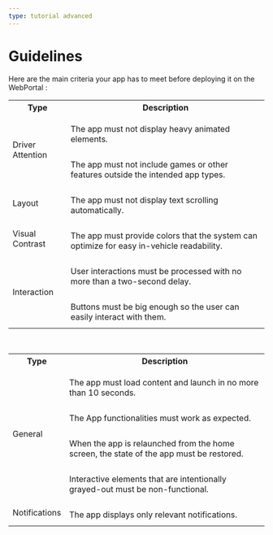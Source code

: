 ```yaml
---
type: tutorial advanced
---
```


# Guidelines

Here are the main criteria your app has to meet before deploying it on the WebPortal :


<table>

<tr>
  <th>Type</th>
  <th>Description</th>
</tr>

<tr>
  <td rowspan="2">Driver Attention</td>

  <td>
    <p style="margin-bottom:.5em;">
      The app must not display heavy animated elements.
    </p>
  </td>
</tr>

<tr>
  <td>
    <p style="margin-bottom:.5em;">
    The app must not include games or other features outside the intended app types.
    </p>
  </td>
</tr>


<tr>
  <td rowspan="1">Layout</td>

  <td>
    <p style="margin-bottom:.5em;">
     The app must not display text scrolling automatically.
    </p>
  </td>
</tr>

<tr>
  <td rowspan="1">Visual Contrast</td>

  <td>
    <p style="margin-bottom:.5em;">
     The app must provide colors that the system can optimize for easy in-vehicle readability.
    </p>
  </td>
</tr>

<tr>
  <td rowspan="2">Interaction</td>

  <td>
    <p style="margin-bottom:.5em;">
     User interactions must be processed with no more than a two-second delay.
    </p>
  </td>
</tr>

<tr>
  <td>
    <p style="margin-bottom:.5em;">
    Buttons must be big enough so the user can easily interact with them.
    </p>
  </td>
</tr>

</table>

<br>

<table>
<tr>
  <th>Type</th>
  <th>Description</th>
</tr>

<tr>
  <td rowspan="4">General</td>

  <td>
    <p style="margin-bottom:.5em;">
     The app must load content and launch in no more than 10 seconds.
    </p>
  </td>
</tr>

<tr>
  <td>
    <p style="margin-bottom:.5em;">
     The App functionalities must work as expected.
    </p>
  </td>
</tr>

<tr>
  <td>
    <p style="margin-bottom:.5em;">
     When the app is relaunched from the home screen, the state of the app must be restored.
    </p>
  </td>
</tr>


<tr>
  <td>
    <p style="margin-bottom:.5em;">
     Interactive elements that are intentionally grayed-out must be non-functional.
    </p>
  </td>
</tr>


<tr>
  <td rowspan="1" id="notifications">
    Notifications
  </td>

  <td>
    <p style="margin-bottom:.5em;">
     The app displays only relevant notifications.
   </p>
  </td>
</tr>

</table>
